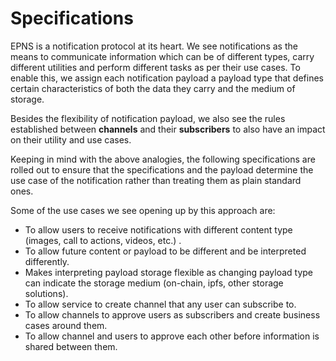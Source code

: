 # Specifications

EPNS is a notification protocol at its heart. We see notifications as the means to communicate information which can be of different types, carry different utilities and perform different tasks as per their use cases. To enable this, we assign each notification payload a payload type that defines certain characteristics of both the data they carry and the medium of storage. 

Besides the flexibility of notification payload, we also see the rules established between **channels** and their **subscribers** to also have an impact on their utility and use cases.

Keeping in mind with the above analogies, the following specifications are rolled out to ensure that the specifications and the payload determine the use case of the notification rather than treating them as plain standard ones.

Some of the use cases we see opening up by this approach are:

* To allow users to receive notifications with different content type \(images, call to actions, videos, etc.\) .
* To allow future content or payload to be different and be interpreted differently.
* Makes interpreting payload storage flexible as changing payload type can indicate the storage medium \(on-chain, ipfs, other storage solutions\).
* To allow service to create channel that any user can subscribe to.
* To allow channels to approve users as subscribers and create business cases around them.
* To allow channel and users to approve each other before information is shared between them.



